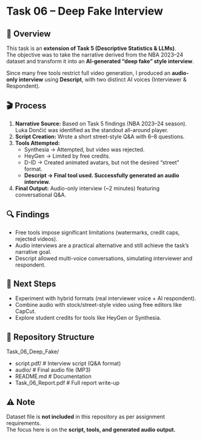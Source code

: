 # Task 06 – Deep Fake Interview

## 📌 Overview
This task is an **extension of Task 5 (Descriptive Statistics & LLMs)**.  
The objective was to take the narrative derived from the NBA 2023–24 dataset and transform it into an **AI-generated “deep fake” style interview**.  

Since many free tools restrict full video generation, I produced an **audio-only interview** using **Descript**, with two distinct AI voices (Interviewer & Respondent).

## 🎬 Process
1. **Narrative Source:** Based on Task 5 findings (NBA 2023–24 season). Luka Dončić was identified as the standout all-around player.  
2. **Script Creation:** Wrote a short street-style Q&A with 6–8 questions.  
3. **Tools Attempted:**
   - Synthesia → Attempted, but video was rejected.  
   - HeyGen → Limited by free credits.  
   - D-ID → Created animated avatars, but not the desired “street” format.  
   - **Descript → Final tool used. Successfully generated an audio interview.**  
4. **Final Output:** Audio-only interview (~2 minutes) featuring conversational Q&A.

## 🔍 Findings
- Free tools impose significant limitations (watermarks, credit caps, rejected videos).  
- Audio interviews are a practical alternative and still achieve the task’s narrative goal.  
- Descript allowed multi-voice conversations, simulating interviewer and respondent.  

## 🚀 Next Steps
- Experiment with hybrid formats (real interviewer voice + AI respondent).  
- Combine audio with stock/street-style video using free editors like CapCut.  
- Explore student credits for tools like HeyGen or Synthesia.

## 📁 Repository Structure
Task_06_Deep_Fake/
- script.pdf/ # Interview script (Q&A format)
- audio/ # Final audio file (MP3)
- README.md # Documentation
- Task_06_Report.pdf # Full report write-up

## ⚠️ Note
Dataset file is **not included** in this repository as per assignment requirements.  
The focus here is on the **script, tools, and generated audio output.**


